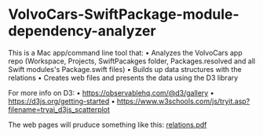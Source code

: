 # VolvoCars-SwiftPackage-module-dependency-analyzer

This is a Mac app/command line tool that:
• Analyzes the VolvoCars app repo (Workspace, Projects, SwiftPacakges folder, Packages.resolved and all Swift modules's Package.swift files)
• Builds up data structures with the relations
• Creates web files and presents the data using the D3 library

For more info on D3:
• https://observablehq.com/@d3/gallery
• https://d3js.org/getting-started
• https://www.w3schools.com/js/tryit.asp?filename=tryai_d3js_scatterplot

The web pages will pruduce something like this:
[relations.pdf](https://github.com/rickarddahlvolvocars/VolvoCars-SwiftPackage-module-dependency-analyzer/files/12926256/relations.pdf)
